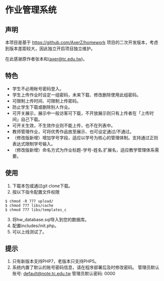 # **作业管理系统**

## **声明**

本项目是基于 https://github.com/AxerZ/homework 项目的二次开发版本，考虑到版本差距较大，因此独立开启项目独立维护。

在此感谢原作者张本和(axer@tc.edu.tw)。

## **特色**

* 学生不必用帐号密码登入。
* 学生上传作业时设定一组密码，未来下载、修改删除使用此组密码。
* 可限制上传时间、可限制上传密码。
* 防止学生下载或删除别人作业。
* 可开关展示，展示中一般访客可下载，不开放展示则只有上传者在「上传时间」自己下载。
* 可开关生效，不生效作业则不能上传，也不在列表中。
* 教师管理作业，可将优秀作品放至展示、也可设定通过/不通过。
* （修改版新增）增加学号字段，适应以学号为核心的管理体制。支持通过正则表达式限制学号输入。
* （修改版新增）命名方式为作业标题-学号-姓名.扩展名，适应教学管理体系需要。

## **使用**

1. 下载本包或通过git clone下载。
2. 按以下指令配置文件权限
```
$ chmod -R 777 upload/
$ chmod 777 libs/cache
$ chmod 777 libs/templates_c
```
3. 将hw_database.sql导入到您的数据库。
4. 配置includes/init.php。
5. 可以上线测试了。

## **提示**

1. 只有新版本支持PHP7，老版本只支持PHP5。
2. 系统内置了默认的账号密码信息，请在程序部署后及时修改密码。
管理员默认账号: default@note.tc.edu.tw
管理员默认密码: 0000
